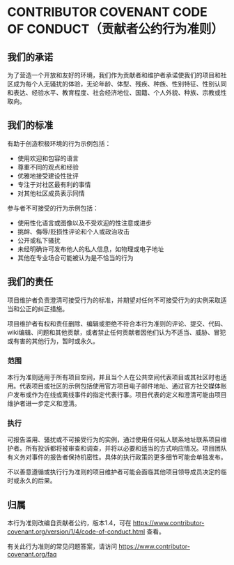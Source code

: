 # CONTRIBUTOR COVENANT CODE OF CONDUCT（贡献者公约行为准则）

## 我们的承诺

为了营造一个开放和友好的环境，我们作为贡献者和维护者承诺使我们的项目和社区成为每个人无骚扰的体验，无论年龄、体型、残疾、种族、性别特征、性别认同和表达、经验水平、教育程度、社会经济地位、国籍、个人外貌、种族、宗教或性取向。

## 我们的标准

有助于创造积极环境的行为示例包括：

- 使用欢迎和包容的语言
- 尊重不同的观点和经验
- 优雅地接受建设性批评
- 专注于对社区最有利的事情
- 对其他社区成员表示同情

参与者不可接受的行为示例包括：

- 使用性化语言或图像以及不受欢迎的性注意或进步
- 挑衅、侮辱/贬损性评论和个人或政治攻击
- 公开或私下骚扰
- 未经明确许可发布他人的私人信息，如物理或电子地址
- 其他在专业场合可能被认为是不恰当的行为

## 我们的责任

项目维护者负责澄清可接受行为的标准，并期望对任何不可接受行为的实例采取适当和公正的纠正措施。

项目维护者有权和责任删除、编辑或拒绝不符合本行为准则的评论、提交、代码、wiki编辑、问题和其他贡献，或者禁止任何贡献者因他们认为不适当、威胁、冒犯或有害的其他行为，暂时或永久。

### 范围

本行为准则适用于所有项目空间，并且当个人在公共空间代表项目或其社区时也适用。代表项目或社区的示例包括使用官方项目电子邮件地址、通过官方社交媒体账户发布或作为在线或离线事件的指定代表行事。项目代表的定义和澄清可能由项目维护者进一步定义和澄清。

### 执行

可报告滥用、骚扰或不可接受行为的实例，通过使用任何私人联系地址联系项目维护者。所有投诉都将被审查和调查，并将以必要和适当的方式响应情况。项目团队有义务对事件的报告者保持机密性。具体的执行政策的更多细节可能会单独发布。

不以善意遵循或执行行为准则的项目维护者可能会面临其他项目领导成员决定的临时或永久的后果。

## 归属

本行为准则改编自贡献者公约，版本1.4，可在 https://www.contributor-covenant.org/version/1/4/code-of-conduct.html 查看。

有关此行为准则的常见问题答案，请访问 https://www.contributor-covenant.org/faq
